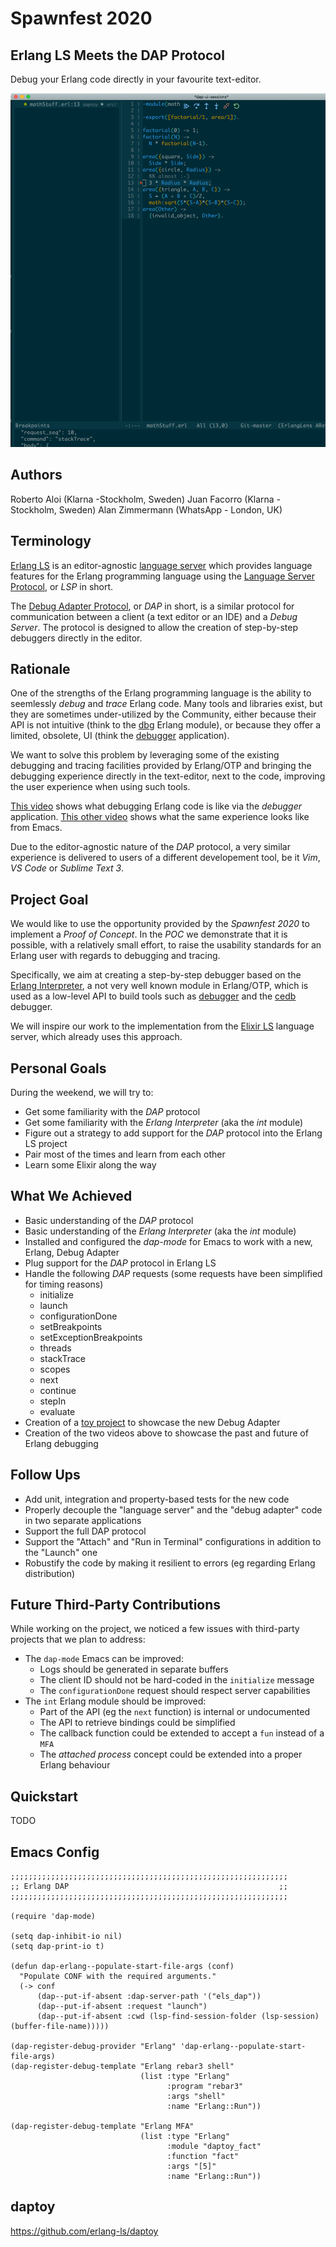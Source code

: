 # Spawnfest 2020

## Erlang LS Meets the DAP Protocol

Debug your Erlang code directly in your favourite text-editor.

![erlang-ls-meets-dap](images/erlang-ls-meets-dap.png?raw=true "Erlang LS Meets DAP")

## Authors

Roberto Aloi (Klarna -Stockholm, Sweden)
Juan Facorro (Klarna - Stockholm, Sweden)
Alan Zimmermann (WhatsApp - London, UK)

## Terminology

[Erlang LS](http://erlang-ls.github.io/) is an editor-agnostic [language server](erlang-ls.github.io) which provides language features for the Erlang programming language using the [Language Server Protocol](https://microsoft.github.io/language-server-protocol/), or _LSP_ in short.

The [Debug Adapter Protocol](https://microsoft.github.io/debug-adapter-protocol/), or _DAP_ in short, is a similar protocol for communication between a client (a text editor or an IDE) and a _Debug Server_. The protocol is designed to allow the creation of step-by-step debuggers directly in the editor.

## Rationale

One of the strengths of the Erlang programming language is the ability to seemlessly _debug_ and _trace_ Erlang code. Many tools and libraries exist, but they are sometimes under-utilized by the Community, either because their API is not intuitive (think to the [dbg](https://erlang.org/doc/man/dbg.html) Erlang module), or because they offer a limited, obsolete, UI (think the [debugger](http://erlang.org/doc/apps/debugger/debugger_chapter.html) application).

We want to solve this problem by leveraging some of the existing debugging and tracing facilities provided by Erlang/OTP and bringing the debugging experience directly in the text-editor, next to the code, improving the user experience when using such
tools.

[This video](https://www.youtube.com/watch?v=ydcrdwQKqI8&t=3s) shows what debugging Erlang code is like via the _debugger_ application. [This other video](https://www.youtube.com/watch?v=ydcrdwQKqI8) shows what the same experience looks like from Emacs.

Due to the editor-agnostic nature of the _DAP_ protocol, a very similar experience is delivered to users of a different developement tool, be it _Vim_, _VS Code_ or _Sublime Text 3_.

## Project Goal

We would like to use the opportunity provided by the _Spawnfest 2020_ to implement a _Proof of Concept_. In the _POC_ we demonstrate that it is possible, with a relatively small effort, to raise the usability standards for an Erlang user with regards to debugging and tracing.

Specifically, we aim at creating a step-by-step debugger based on the [Erlang Interpreter](http://erlang.org/doc/man/int.html), a not very well known module in Erlang/OTP, which is used as a low-level API to build tools such as [debugger](http://erlang.org/doc/man/debugger.html) and the [cedb](https://github.com/hachreak/cedb) debugger.

We will inspire our work to the implementation from the [Elixir LS](https://github.com/elixir-lsp/elixir-ls) language server, which already uses this approach.

## Personal Goals

During the weekend, we will try to:

* Get some familiarity with the _DAP_ protocol
* Get some familiarity with the _Erlang Interpreter_ (aka the _int_ module)
* Figure out a strategy to add support for the _DAP_ protocol into the Erlang LS project
* Pair most of the times and learn from each other
* Learn some Elixir along the way

## What We Achieved

* Basic understanding of the _DAP_ protocol
* Basic understanding of the _Erlang Interpreter_  (aka the _int_ module)
* Installed and configured the _dap-mode_ for Emacs to work with a new, Erlang, Debug Adapter
* Plug support for the _DAP_ protocol in Erlang LS
* Handle the following _DAP_ requests (some requests have been simplified for timing reasons)
  * initialize
  * launch
  * configurationDone
  * setBreakpoints
  * setExceptionBreakpoints
  * threads
  * stackTrace
  * scopes
  * next
  * continue
  * stepIn
  * evaluate
* Creation of a [toy project](https://github.com/erlang-ls/daptoy) to showcase the new Debug Adapter
* Creation of the two videos above to showcase the past and future of Erlang debugging

## Follow Ups

* Add unit, integration and property-based tests for the new code
* Properly decouple the "language server" and the "debug adapter" code in two separate applications
* Support the full DAP protocol
* Support the "Attach" and "Run in Terminal" configurations in addition to the "Launch" one
* Robustify the code by making it resilient to errors (eg regarding Erlang distribution)

## Future Third-Party Contributions

While working on the project, we noticed a few issues with third-party projects that we plan to address:

* The `dap-mode` Emacs can be improved:
  * Logs should be generated in separate buffers
  * The client ID should not be hard-coded in the `initialize` message
  * The `configurationDone` request should respect server capabilities
* The `int` Erlang module should be improved:
  * Part of the API (eg the `next` function) is internal or undocumented
  * The API to retrieve bindings could be simplified
  * The callback function could be extended to accept a `fun` instead of a `MFA`
  * The _attached process_ concept could be extended into a proper Erlang behaviour

## Quickstart

TODO

## Emacs Config

```
;;;;;;;;;;;;;;;;;;;;;;;;;;;;;;;;;;;;;;;;;;;;;;;;;;;;;;;;;;;;;;
;; Erlang DAP                                               ;;
;;;;;;;;;;;;;;;;;;;;;;;;;;;;;;;;;;;;;;;;;;;;;;;;;;;;;;;;;;;;;;

(require 'dap-mode)

(setq dap-inhibit-io nil)
(setq dap-print-io t)

(defun dap-erlang--populate-start-file-args (conf)
  "Populate CONF with the required arguments."
  (-> conf
      (dap--put-if-absent :dap-server-path '("els_dap"))
      (dap--put-if-absent :request "launch")
      (dap--put-if-absent :cwd (lsp-find-session-folder (lsp-session) (buffer-file-name)))))

(dap-register-debug-provider "Erlang" 'dap-erlang--populate-start-file-args)
(dap-register-debug-template "Erlang rebar3 shell"
                             (list :type "Erlang"
                                   :program "rebar3"
                                   :args "shell"
                                   :name "Erlang::Run"))

(dap-register-debug-template "Erlang MFA"
                             (list :type "Erlang"
                                   :module "daptoy_fact"
                                   :function "fact"
                                   :args "[5]"
                                   :name "Erlang::Run"))
```

## daptoy

https://github.com/erlang-ls/daptoy
